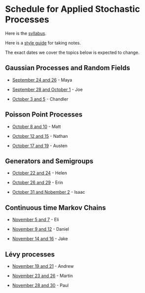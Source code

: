# Schedule for Applied Stochastic Processes

Here is the [syllabus](syllabus.html).

Here is a [style guide](style.html) for taking notes.

The exact dates we cover the topics below is expected to change.

## Gaussian Processes and Random Fields

- [September 24 and 26](LectureNotes/Lectures/Fall2018/Lecture1/ASPLecture1.html) - Maya

- [September 28 and October 1](LectureNotes/Lectures/Fall2018/Lecture2/ASPLecture2.html) - Joe

- [October 3 and 5](LectureNotes/Lectures/Fall2018/Lecture3/ASPLecture3.html) - Chandler


## Poisson Point Processes

- [October 8 and 10](LectureNotes/Lectures/Fall2018/Lecture4/PPP_notes.html) - Matt

- [October 12 and 15](LectureNotes/Lectures/Fall2018/Lecture5/ASPLecture5.html) - Nathan

- [October 17 and 19]() - Austen


## Generators and Semigroups

- [October 22 and 24]() - Helen

- [October 26 and 29]() - Erin

- [October 31 and Nobember 2]() - Isaac

## Continuous time Markov Chains

- [November 5 and 7]() - Eli

- [November 9 and 12]() - Daniel

- [November 14 and 16]() - Jake

## Lévy processes

- [November 19 and 21]() - Andrew

- [November 23 and 26]() - Martin

- [November 28 and 30]() - Paul

